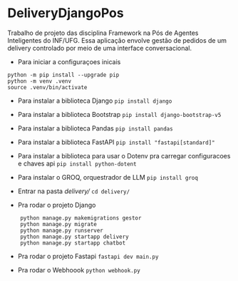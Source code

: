 # DeliveryDjangoPos
Trabalho de projeto das disciplina Framework na Pós de Agentes Inteligentes do INF/UFG.
Essa aplicação envolve gestão de pedidos de um delivery controlado por meio de uma interface conversacional. 


- Para iniciar a configuraçoes inicais
```
python -m pip install --upgrade pip
python -m venv .venv
source .venv/bin/activate
```

- Para instalar a biblioteca Django
``` pip install django ```

- Para instalar a biblioteca Bootstrap
``` pip install django-bootstrap-v5 ```

- Para instalar a biblioteca Pandas
``` pip install pandas ```

- Para instalar a biblioteca FastAPI
``` pip install "fastapi[standard]" ```

- Para instalar a biblioteca para usar o Dotenv pra carregar configuracoes e chaves api 
``` pip install python-dotent ```

- Para instalar o GROQ, orquestrador de LLM
``` pip install groq ```

- Entrar na pasta *delivery/*
``` cd delivery/ ``` 

- Pra rodar o projeto Django
``` cd delivery/
    python manage.py makemigrations gestor
    python manage.py migrate
    python manage.py runserver 
    python manage.py startapp delivery
    python manage.py startapp chatbot
```


- Pra rodar o projeto Fastapi
``` fastapi dev main.py ```

- Pra rodar o Webhoook
``` python webhook.py ```

